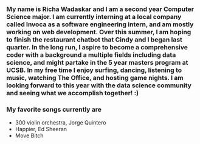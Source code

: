 ### My name is Richa Wadaskar and I am a second year Computer Science major. I am currently interning at a local company called Invoca as a software engineering intern, and am mostly working on web development. Over this summer, I am hoping to finish the restaurant chatbot that Cindy and I began last quarter. In the long run, I aspire to become a comprehensive coder with a background a multiple fields including data science, and might partake in the 5 year masters program at UCSB. In my free time I enjoy surfing, dancing, listening to music, watching The Office, and hosting game nights. I am looking forward to this year with the data science community and seeing what we accomplish together! :) 
### My favorite songs currently are
* 300 violin orchestra, Jorge Quintero 
* Happier, Ed Sheeran
* Move Bitch